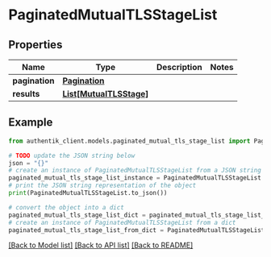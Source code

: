 # PaginatedMutualTLSStageList


## Properties

Name | Type | Description | Notes
------------ | ------------- | ------------- | -------------
**pagination** | [**Pagination**](Pagination.md) |  | 
**results** | [**List[MutualTLSStage]**](MutualTLSStage.md) |  | 

## Example

```python
from authentik_client.models.paginated_mutual_tls_stage_list import PaginatedMutualTLSStageList

# TODO update the JSON string below
json = "{}"
# create an instance of PaginatedMutualTLSStageList from a JSON string
paginated_mutual_tls_stage_list_instance = PaginatedMutualTLSStageList.from_json(json)
# print the JSON string representation of the object
print(PaginatedMutualTLSStageList.to_json())

# convert the object into a dict
paginated_mutual_tls_stage_list_dict = paginated_mutual_tls_stage_list_instance.to_dict()
# create an instance of PaginatedMutualTLSStageList from a dict
paginated_mutual_tls_stage_list_from_dict = PaginatedMutualTLSStageList.from_dict(paginated_mutual_tls_stage_list_dict)
```
[[Back to Model list]](../README.md#documentation-for-models) [[Back to API list]](../README.md#documentation-for-api-endpoints) [[Back to README]](../README.md)


